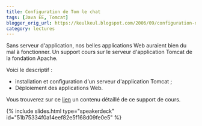 ```yaml
---
title: Configuration de Tom le chat
tags: [Java EE, Tomcat]
blogger_orig_url: https://keulkeul.blogspot.com/2006/09/configuration-de-tom-le-chat.html
category: lectures
---
```


Sans serveur d'application, nos belles applications Web auraient bien du mal à fonctionner. Un support cours sur le serveur d'application Tomcat de la fondation Apache.

Voici le descriptif :

* installation et configuration d'un serveur d'application Tomcat ;
* Déploiement des applications Web.

Vous trouverez sur ce [lien](/javaee/tomcat) un contenu détaillé de ce support de cours.

{% include slides.html type="speakerdeck" id="51b75334f0a14eef82e5f168d09fe0e5" %}
